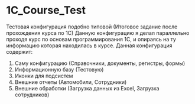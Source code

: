 # 1С_Course_Test
Тестовая конфигурация подобно типовой (Итоговое задание после прохождения курса по 1С)
Данную конфигурацию я делал параллельно проходя курс по основам программирования 1С, и опираясь на ту информацию которая находилась в курсе.
Данная конфигурация содержит:
1) Саму конфигурацию (Справочники, документы, регистры, формы)
2) Информационную базу (Тестовую)
3) Иконки для подсистем
4) Внешние отчеты (Автомобили, Сотрудники)
5) Внешние обработки (Загрузка данных из Excel, Загрузка сотрудников)
